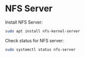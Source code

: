 # NFS Server

Install NFS Server:
```bash
sudo apt install nfs-kernel-server
```

Check status for NFS server:
```bash
sudo systemctl status nfs-server
```
